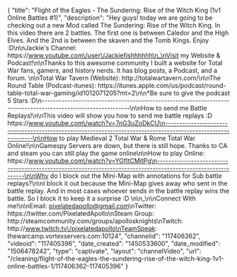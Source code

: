 {
    "title": "Flight of the Eagles - The Sundering: Rise of the Witch King (1v1 Online Battles #1)",
    "description": "Hey guys! today we are going to be checking out a new Mod called The Sundering: Rise of the Witch King.  In this video there are 2 battles.  The first one is between Caledor and the High Elves.  And the 2nd is between the skaven and the Tomb Kings.  Enjoy :D\n\nJackie's Channel: https:\/\/www.youtube.com\/user\/Jackiefishhhhhh\n_\nVisit my Website & Podcast!\n\nThanks to this awesome community I built a website for Total War fans, gamers, and history nerds.  It has blog posts, a Podcast, and a forum.  \n\nTotal War Tavern (Website): http:\/\/totalwartavern.com\/\n\nThe Round Table (Podcast-itunes): https:\/\/itunes.apple.com\/us\/podcast\/round-table-total-war-gaming\/id1012071205?mt=2\n\n*Be sure to give the podcast 5 Stars :D\n-------------------------------------------------------------------------------------------------------------\n\nHow to send me Battle Replays!\n\nThis video will show you how to send me battle replays :D https:\/\/www.youtube.com\/watch?v=7nG3uZoDkCU\n-------------------------------------------------------------------------------------------------------------\n\nHow to play Medieval 2 Total War & Rome Total War Online!\n\nGamespy Servers are down, but there is still hope.  Thanks to CA and steam you can still play the game online\n\nHow to play Online: https:\/\/www.youtube.com\/watch?v=YGfItCMitPg\n-------------------------------------------------------------------------------------------------------------\n\nWhy do I block out the Mini-Map with annotations for Sub battle replays?\n\nI block it out because the Mini-Map gives away who sent in the battle replay.  And in most cases whoever sends in the battle replay wins the battle.  So I block it to keep it a surprise :D  \n\n_\n\nConnect With me!\n\nEmail: pixelatedapollo@gmail.com\nTwitter: https:\/\/twitter.com\/PixelatedApollo\nSteam Group:  http:\/\/steamcommunity.com\/groups\/apollosknights\nTwitch: http:\/\/www.twitch.tv\/pixelatedapollo\nTeamSpeak: thewarcamp.vortexservers.com:10124",
    "channelid": "117406362",
    "videoid": "117405396",
    "date_created": "1450533600",
    "date_modified": "1506478242",
    "type": "captivate",
    "layout": "channelVideo",
    "url": "\/cleaning\/flight-of-the-eagles-the-sundering-rise-of-the-witch-king-1v1-online-battles-1\/117406362-117405396"
}